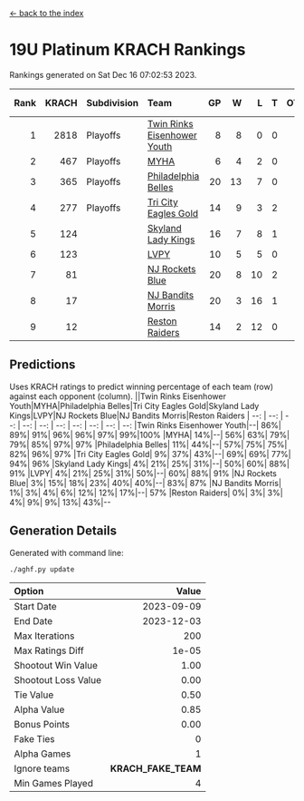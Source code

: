 [<- back to the index](readme.md)
# 19U Platinum KRACH Rankings
Rankings generated on Sat Dec 16 07:02:53 2023.

Rank|KRACH|Subdivision|Team|GP|W|L|T|OTW|OTL|SoS|Exp Wins|Win Diff
---:|---:|:---|:---|---:|---:|---:|---:|---:|---:|---:|---:|---:
1|2818|Playoffs|[Twin Rinks Eisenhower Youth](https://gamesheetstats.com/seasons/3663/teams/140861/schedule)|8|8|0|0|0|0|49|8.8|-0.0
2|467|Playoffs|[MYHA](https://gamesheetstats.com/seasons/3663/teams/140863/schedule)|6|4|2|0|0|0|241|4.9|0.0
3|365|Playoffs|[Philadelphia Belles](https://gamesheetstats.com/seasons/3663/teams/140864/schedule)|20|13|7|0|0|0|610|13.9|0.0
4|277|Playoffs|[Tri City Eagles Gold](https://gamesheetstats.com/seasons/3663/teams/140869/schedule)|14|9|3|2|0|0|135|10.9|0.0
5|124||[Skyland Lady Kings](https://gamesheetstats.com/seasons/3663/teams/140865/schedule)|16|7|8|1|0|0|366|8.4|0.0
6|123||[LVPY](https://gamesheetstats.com/seasons/3663/teams/140860/schedule)|10|5|5|0|0|0|163|5.9|0.0
7|81||[NJ Rockets Blue](https://gamesheetstats.com/seasons/3663/teams/140867/schedule)|20|8|10|2|0|0|535|9.9|0.0
8|17||[NJ Bandits Morris](https://gamesheetstats.com/seasons/3663/teams/140866/schedule)|20|3|16|1|0|0|388|4.4|0.0
9|12||[Reston Raiders](https://gamesheetstats.com/seasons/3663/teams/140868/schedule)|14|2|12|0|0|0|478|2.9|0.0

## Predictions
Uses KRACH ratings to predict winning percentage of each team (row) against each opponent (column).
||Twin Rinks Eisenhower Youth|MYHA|Philadelphia Belles|Tri City Eagles Gold|Skyland Lady Kings|LVPY|NJ Rockets Blue|NJ Bandits Morris|Reston Raiders
| --: | --: | --: | --: | --: | --: | --: | --: | --: | --: 
|Twin Rinks Eisenhower Youth|--| 86%| 89%| 91%| 96%| 96%| 97%| 99%|100%
|MYHA| 14%|--| 56%| 63%| 79%| 79%| 85%| 97%| 97%
|Philadelphia Belles| 11%| 44%|--| 57%| 75%| 75%| 82%| 96%| 97%
|Tri City Eagles Gold|  9%| 37%| 43%|--| 69%| 69%| 77%| 94%| 96%
|Skyland Lady Kings|  4%| 21%| 25%| 31%|--| 50%| 60%| 88%| 91%
|LVPY|  4%| 21%| 25%| 31%| 50%|--| 60%| 88%| 91%
|NJ Rockets Blue|  3%| 15%| 18%| 23%| 40%| 40%|--| 83%| 87%
|NJ Bandits Morris|  1%|  3%|  4%|  6%| 12%| 12%| 17%|--| 57%
|Reston Raiders|  0%|  3%|  3%|  4%|  9%|  9%| 13%| 43%|--

## Generation Details

Generated with command line:
```
./aghf.py update
```

| Option | Value |
| :----- | ----: |
| Start Date | 2023-09-09 |
| End Date | 2023-12-03 |
| Max Iterations | 200 |
| Max Ratings Diff | 1e-05 |
| Shootout Win Value | 1.00 |
| Shootout Loss Value | 0.00 |
| Tie Value | 0.50 |
| Alpha Value | 0.85 |
| Bonus Points | 0.00 |
| Fake Ties | 0 |
| Alpha Games | 1 |
| Ignore teams | __KRACH_FAKE_TEAM__ |
| Min Games Played | 4 |

